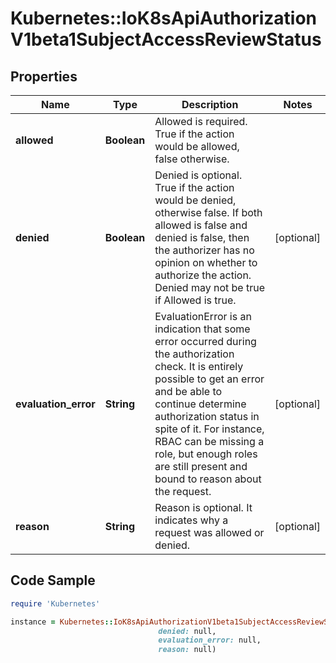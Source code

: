 # Kubernetes::IoK8sApiAuthorizationV1beta1SubjectAccessReviewStatus

## Properties

Name | Type | Description | Notes
------------ | ------------- | ------------- | -------------
**allowed** | **Boolean** | Allowed is required. True if the action would be allowed, false otherwise. | 
**denied** | **Boolean** | Denied is optional. True if the action would be denied, otherwise false. If both allowed is false and denied is false, then the authorizer has no opinion on whether to authorize the action. Denied may not be true if Allowed is true. | [optional] 
**evaluation_error** | **String** | EvaluationError is an indication that some error occurred during the authorization check. It is entirely possible to get an error and be able to continue determine authorization status in spite of it. For instance, RBAC can be missing a role, but enough roles are still present and bound to reason about the request. | [optional] 
**reason** | **String** | Reason is optional.  It indicates why a request was allowed or denied. | [optional] 

## Code Sample

```ruby
require 'Kubernetes'

instance = Kubernetes::IoK8sApiAuthorizationV1beta1SubjectAccessReviewStatus.new(allowed: null,
                                 denied: null,
                                 evaluation_error: null,
                                 reason: null)
```


